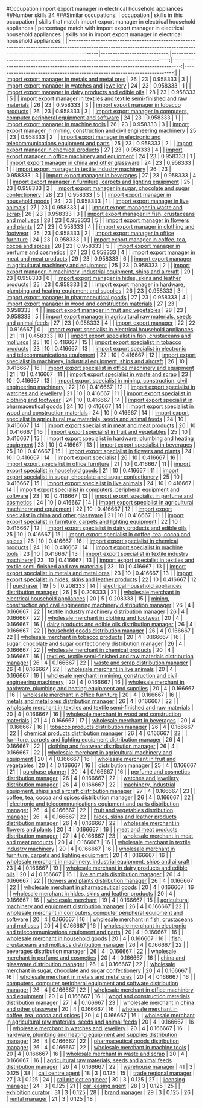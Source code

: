 #Occupation import export manager in electrical household appliances
##Number skills 24
###Similar occupations:
| occupation                                                                                                                                                              |   skills in this occupation |   skills that match import export manager in electrical household appliances |   percentage match with import export manager in electrical household appliances |   skills not in import export manager in electrical household appliances |
|:------------------------------------------------------------------------------------------------------------------------------------------------------------------------|----------------------------:|-----------------------------------------------------------------------------:|---------------------------------------------------------------------------------:|-------------------------------------------------------------------------:|
| [import export manager in metals and metal ores](import_export_manager_in_metals_and_metal_ores.md)                                                                     |                          26 |                                                                           23 |                                                                         0.958333 |                                                                        3 |
| [import export manager in watches and jewellery](import_export_manager_in_watches_and_jewellery.md)                                                                     |                          24 |                                                                           23 |                                                                         0.958333 |                                                                        1 |
| [import export manager in dairy products and edible oils](import_export_manager_in_dairy_products_and_edible_oils.md)                                                   |                          28 |                                                                           23 |                                                                         0.958333 |                                                                        5 |
| [import export manager in textiles and textile semi-finished and raw materials](import_export_manager_in_textiles_and_textile_semi-finished_and_raw_materials.md)       |                          26 |                                                                           23 |                                                                         0.958333 |                                                                        3 |
| [import export manager in tobacco products](import_export_manager_in_tobacco_products.md)                                                                               |                          26 |                                                                           23 |                                                                         0.958333 |                                                                        3 |
| [import export manager in computers, computer peripheral equipment and software](import_export_manager_in_computers,_computer_peripheral_equipment_and_software.md)     |                          24 |                                                                           23 |                                                                         0.958333 |                                                                        1 |
| [import export manager in machine tools](import_export_manager_in_machine_tools.md)                                                                                     |                          26 |                                                                           23 |                                                                         0.958333 |                                                                        3 |
| [import export manager in mining, construction and civil engineering machinery](import_export_manager_in_mining,_construction_and_civil_engineering_machinery.md)       |                          25 |                                                                           23 |                                                                         0.958333 |                                                                        2 |
| [import export manager in electronic and telecommunications equipment and parts](import_export_manager_in_electronic_and_telecommunications_equipment_and_parts.md)     |                          25 |                                                                           23 |                                                                         0.958333 |                                                                        2 |
| [import export manager in chemical products](import_export_manager_in_chemical_products.md)                                                                             |                          27 |                                                                           23 |                                                                         0.958333 |                                                                        4 |
| [import export manager in office machinery and equipment](import_export_manager_in_office_machinery_and_equipment.md)                                                   |                          24 |                                                                           23 |                                                                         0.958333 |                                                                        1 |
| [import export manager in china and other glassware](import_export_manager_in_china_and_other_glassware.md)                                                             |                          24 |                                                                           23 |                                                                         0.958333 |                                                                        1 |
| [import export manager in textile industry machinery](import_export_manager_in_textile_industry_machinery.md)                                                           |                          26 |                                                                           23 |                                                                         0.958333 |                                                                        3 |
| [import export manager in beverages](import_export_manager_in_beverages.md)                                                                                             |                          27 |                                                                           23 |                                                                         0.958333 |                                                                        4 |
| [import export manager in furniture, carpets and lighting equipment](import_export_manager_in_furniture,_carpets_and_lighting_equipment.md)                             |                          25 |                                                                           23 |                                                                         0.958333 |                                                                        2 |
| [import export manager in sugar, chocolate and sugar confectionery](import_export_manager_in_sugar,_chocolate_and_sugar_confectionery.md)                               |                          28 |                                                                           23 |                                                                         0.958333 |                                                                        5 |
| [import export manager in household goods](import_export_manager_in_household_goods.md)                                                                                 |                          24 |                                                                           23 |                                                                         0.958333 |                                                                        1 |
| [import export manager in live animals](import_export_manager_in_live_animals.md)                                                                                       |                          27 |                                                                           23 |                                                                         0.958333 |                                                                        4 |
| [import export manager in waste and scrap](import_export_manager_in_waste_and_scrap.md)                                                                                 |                          26 |                                                                           23 |                                                                         0.958333 |                                                                        3 |
| [import export manager in fish, crustaceans and molluscs](import_export_manager_in_fish,_crustaceans_and_molluscs.md)                                                   |                          28 |                                                                           23 |                                                                         0.958333 |                                                                        5 |
| [import export manager in flowers and plants](import_export_manager_in_flowers_and_plants.md)                                                                           |                          27 |                                                                           23 |                                                                         0.958333 |                                                                        4 |
| [import export manager in clothing and footwear](import_export_manager_in_clothing_and_footwear.md)                                                                     |                          25 |                                                                           23 |                                                                         0.958333 |                                                                        2 |
| [import export manager in office furniture](import_export_manager_in_office_furniture.md)                                                                               |                          24 |                                                                           23 |                                                                         0.958333 |                                                                        1 |
| [import export manager in coffee, tea, cocoa and spices](import_export_manager_in_coffee,_tea,_cocoa_and_spices.md)                                                     |                          28 |                                                                           23 |                                                                         0.958333 |                                                                        5 |
| [import export manager in perfume and cosmetics](import_export_manager_in_perfume_and_cosmetics.md)                                                                     |                          27 |                                                                           23 |                                                                         0.958333 |                                                                        4 |
| [import export manager in meat and meat products](import_export_manager_in_meat_and_meat_products.md)                                                                   |                          29 |                                                                           23 |                                                                         0.958333 |                                                                        6 |
| [import export manager in agricultural machinery and equipment](import_export_manager_in_agricultural_machinery_and_equipment.md)                                       |                          25 |                                                                           23 |                                                                         0.958333 |                                                                        2 |
| [import export manager in machinery, industrial equipment, ships and aircraft](import_export_manager_in_machinery,_industrial_equipment,_ships_and_aircraft.md)         |                          29 |                                                                           23 |                                                                         0.958333 |                                                                        6 |
| [import export manager in hides, skins and leather products](import_export_manager_in_hides,_skins_and_leather_products.md)                                             |                          25 |                                                                           23 |                                                                         0.958333 |                                                                        2 |
| [import export manager in hardware, plumbing and heating equipment and supplies](import_export_manager_in_hardware,_plumbing_and_heating_equipment_and_supplies.md)     |                          26 |                                                                           23 |                                                                         0.958333 |                                                                        3 |
| [import export manager in pharmaceutical goods](import_export_manager_in_pharmaceutical_goods.md)                                                                       |                          27 |                                                                           23 |                                                                         0.958333 |                                                                        4 |
| [import export manager in wood and construction materials](import_export_manager_in_wood_and_construction_materials.md)                                                 |                          27 |                                                                           23 |                                                                         0.958333 |                                                                        4 |
| [import export manager in fruit and vegetables](import_export_manager_in_fruit_and_vegetables.md)                                                                       |                          28 |                                                                           23 |                                                                         0.958333 |                                                                        5 |
| [import export manager in agricultural raw materials, seeds and animal feeds](import_export_manager_in_agricultural_raw_materials,_seeds_and_animal_feeds.md)           |                          27 |                                                                           23 |                                                                         0.958333 |                                                                        4 |
| [import export manager](import_export_manager.md)                                                                                                                       |                          22 |                                                                           22 |                                                                         0.916667 |                                                                        0 |
| [import export specialist in electrical household appliances](import_export_specialist_in_electrical_household_appliances.md)                                           |                          21 |                                                                           11 |                                                                         0.458333 |                                                                       10 |
| [import export specialist in  fish, crustaceans and molluscs](import_export_specialist_in__fish,_crustaceans_and_molluscs.md)                                           |                          25 |                                                                           10 |                                                                         0.416667 |                                                                       15 |
| [import export specialist in tobacco products](import_export_specialist_in_tobacco_products.md)                                                                         |                          23 |                                                                           10 |                                                                         0.416667 |                                                                       13 |
| [import export specialist in electronic and telecommunications equipment](import_export_specialist_in_electronic_and_telecommunications_equipment.md)                   |                          22 |                                                                           10 |                                                                         0.416667 |                                                                       12 |
| [import export specialist in machinery, industrial equipment, ships and aircraft](import_export_specialist_in_machinery,_industrial_equipment,_ships_and_aircraft.md)   |                          26 |                                                                           10 |                                                                         0.416667 |                                                                       16 |
| [import export specialist in office machinery and equipment](import_export_specialist_in_office_machinery_and_equipment.md)                                             |                          21 |                                                                           10 |                                                                         0.416667 |                                                                       11 |
| [import export specialist in waste and scrap](import_export_specialist_in_waste_and_scrap.md)                                                                           |                          23 |                                                                           10 |                                                                         0.416667 |                                                                       13 |
| [import export specialist in mining, construction, civil engineering machinery](import_export_specialist_in_mining,_construction,_civil_engineering_machinery.md)       |                          22 |                                                                           10 |                                                                         0.416667 |                                                                       12 |
| [import export specialist in watches and jewellery](import_export_specialist_in_watches_and_jewellery.md)                                                               |                          21 |                                                                           10 |                                                                         0.416667 |                                                                       11 |
| [import export specialist in clothing and footwear](import_export_specialist_in_clothing_and_footwear.md)                                                               |                          24 |                                                                           10 |                                                                         0.416667 |                                                                       14 |
| [import export specialist in pharmaceutical goods](import_export_specialist_in_pharmaceutical_goods.md)                                                                 |                          24 |                                                                           10 |                                                                         0.416667 |                                                                       14 |
| [import export specialist in wood and construction materials](import_export_specialist_in_wood_and_construction_materials.md)                                           |                          24 |                                                                           10 |                                                                         0.416667 |                                                                       14 |
| [import export specialist in agricultural raw materials, seeds and animal feeds](import_export_specialist_in_agricultural_raw_materials,_seeds_and_animal_feeds.md)     |                          24 |                                                                           10 |                                                                         0.416667 |                                                                       14 |
| [import export specialist in meat and meat products](import_export_specialist_in_meat_and_meat_products.md)                                                             |                          26 |                                                                           10 |                                                                         0.416667 |                                                                       16 |
| [import export specialist in fruit and vegetables](import_export_specialist_in_fruit_and_vegetables.md)                                                                 |                          25 |                                                                           10 |                                                                         0.416667 |                                                                       15 |
| [import export specialist in hardware, plumbing and heating equipment](import_export_specialist_in_hardware,_plumbing_and_heating_equipment.md)                         |                          23 |                                                                           10 |                                                                         0.416667 |                                                                       13 |
| [import export specialist in beverages](import_export_specialist_in_beverages.md)                                                                                       |                          25 |                                                                           10 |                                                                         0.416667 |                                                                       15 |
| [import export specialist in flowers and plants](import_export_specialist_in_flowers_and_plants.md)                                                                     |                          24 |                                                                           10 |                                                                         0.416667 |                                                                       14 |
| [import export specialist](import_export_specialist.md)                                                                                                                 |                          26 |                                                                           10 |                                                                         0.416667 |                                                                       16 |
| [import export specialist in office furniture](import_export_specialist_in_office_furniture.md)                                                                         |                          21 |                                                                           10 |                                                                         0.416667 |                                                                       11 |
| [import export specialist in household goods](import_export_specialist_in_household_goods.md)                                                                           |                          21 |                                                                           10 |                                                                         0.416667 |                                                                       11 |
| [import export specialist in sugar, chocolate and sugar confectionery](import_export_specialist_in_sugar,_chocolate_and_sugar_confectionery.md)                         |                          25 |                                                                           10 |                                                                         0.416667 |                                                                       15 |
| [import export specialist in live animals](import_export_specialist_in_live_animals.md)                                                                                 |                          24 |                                                                           10 |                                                                         0.416667 |                                                                       14 |
| [import export specialist in computers, peripheral equipment and software](import_export_specialist_in_computers,_peripheral_equipment_and_software.md)                 |                          23 |                                                                           10 |                                                                         0.416667 |                                                                       13 |
| [import export specialist in perfume and cosmetics](import_export_specialist_in_perfume_and_cosmetics.md)                                                               |                          24 |                                                                           10 |                                                                         0.416667 |                                                                       14 |
| [import export specialist in agricultural machinery and equipment](import_export_specialist_in_agricultural_machinery_and_equipment.md)                                 |                          22 |                                                                           10 |                                                                         0.416667 |                                                                       12 |
| [import export specialist in china and other glassware](import_export_specialist_in_china_and_other_glassware.md)                                                       |                          21 |                                                                           10 |                                                                         0.416667 |                                                                       11 |
| [import export specialist in furniture, carpets and lighting equipment](import_export_specialist_in_furniture,_carpets_and_lighting_equipment.md)                       |                          22 |                                                                           10 |                                                                         0.416667 |                                                                       12 |
| [import export specialist in dairy products and edible oils](import_export_specialist_in_dairy_products_and_edible_oils.md)                                             |                          25 |                                                                           10 |                                                                         0.416667 |                                                                       15 |
| [import export specialist in coffee, tea, cocoa and spices](import_export_specialist_in_coffee,_tea,_cocoa_and_spices.md)                                               |                          26 |                                                                           10 |                                                                         0.416667 |                                                                       16 |
| [import export specialist in chemical products](import_export_specialist_in_chemical_products.md)                                                                       |                          24 |                                                                           10 |                                                                         0.416667 |                                                                       14 |
| [import export specialist in machine tools](import_export_specialist_in_machine_tools.md)                                                                               |                          23 |                                                                           10 |                                                                         0.416667 |                                                                       13 |
| [import export specialist in textile industry machinery](import_export_specialist_in_textile_industry_machinery.md)                                                     |                          23 |                                                                           10 |                                                                         0.416667 |                                                                       13 |
| [import export specialist in textiles and textile semi-finished and raw materials](import_export_specialist_in_textiles_and_textile_semi-finished_and_raw_materials.md) |                          23 |                                                                           10 |                                                                         0.416667 |                                                                       13 |
| [import export specialist in metals and metal ores](import_export_specialist_in_metals_and_metal_ores.md)                                                               |                          23 |                                                                           10 |                                                                         0.416667 |                                                                       13 |
| [import export specialist in hides, skins and leather products](import_export_specialist_in_hides,_skins_and_leather_products.md)                                       |                          22 |                                                                           10 |                                                                         0.416667 |                                                                       12 |
| [purchaser](purchaser.md)                                                                                                                                               |                          19 |                                                                            5 |                                                                         0.208333 |                                                                       14 |
| [electrical household appliances distribution manager](electrical_household_appliances_distribution_manager.md)                                                         |                          26 |                                                                            5 |                                                                         0.208333 |                                                                       21 |
| [wholesale merchant in electrical household appliances](wholesale_merchant_in_electrical_household_appliances.md)                                                       |                          20 |                                                                            5 |                                                                         0.208333 |                                                                       15 |
| [mining, construction and civil engineering machinery distribution manager](mining,_construction_and_civil_engineering_machinery_distribution_manager.md)               |                          26 |                                                                            4 |                                                                         0.166667 |                                                                       22 |
| [textile industry machinery distribution manager](textile_industry_machinery_distribution_manager.md)                                                                   |                          26 |                                                                            4 |                                                                         0.166667 |                                                                       22 |
| [wholesale merchant in clothing and footwear](wholesale_merchant_in_clothing_and_footwear.md)                                                                           |                          20 |                                                                            4 |                                                                         0.166667 |                                                                       16 |
| [dairy products and edible oils distribution manager](dairy_products_and_edible_oils_distribution_manager.md)                                                           |                          26 |                                                                            4 |                                                                         0.166667 |                                                                       22 |
| [household goods distribution manager](household_goods_distribution_manager.md)                                                                                         |                          26 |                                                                            4 |                                                                         0.166667 |                                                                       22 |
| [wholesale merchant in tobacco products](wholesale_merchant_in_tobacco_products.md)                                                                                     |                          20 |                                                                            4 |                                                                         0.166667 |                                                                       16 |
| [sugar, chocolate and sugar confectionery distribution manager](sugar,_chocolate_and_sugar_confectionery_distribution_manager.md)                                       |                          26 |                                                                            4 |                                                                         0.166667 |                                                                       22 |
| [wholesale merchant in chemical products](wholesale_merchant_in_chemical_products.md)                                                                                   |                          20 |                                                                            4 |                                                                         0.166667 |                                                                       16 |
| [textiles, textile semi-finished and raw materials distribution manager](textiles,_textile_semi-finished_and_raw_materials_distribution_manager.md)                     |                          26 |                                                                            4 |                                                                         0.166667 |                                                                       22 |
| [waste and scrap distribution manager](waste_and_scrap_distribution_manager.md)                                                                                         |                          26 |                                                                            4 |                                                                         0.166667 |                                                                       22 |
| [wholesale merchant in live animals](wholesale_merchant_in_live_animals.md)                                                                                             |                          20 |                                                                            4 |                                                                         0.166667 |                                                                       16 |
| [wholesale merchant in mining, construction and civil engineering machinery](wholesale_merchant_in_mining,_construction_and_civil_engineering_machinery.md)             |                          20 |                                                                            4 |                                                                         0.166667 |                                                                       16 |
| [wholesale merchant in hardware, plumbing and heating equipment and supplies](wholesale_merchant_in_hardware,_plumbing_and_heating_equipment_and_supplies.md)           |                          20 |                                                                            4 |                                                                         0.166667 |                                                                       16 |
| [wholesale merchant in office furniture](wholesale_merchant_in_office_furniture.md)                                                                                     |                          20 |                                                                            4 |                                                                         0.166667 |                                                                       16 |
| [metals and metal ores distribution manager](metals_and_metal_ores_distribution_manager.md)                                                                             |                          26 |                                                                            4 |                                                                         0.166667 |                                                                       22 |
| [wholesale merchant in textiles and textile semi-finished and raw materials](wholesale_merchant_in_textiles_and_textile_semi-finished_and_raw_materials.md)             |                          20 |                                                                            4 |                                                                         0.166667 |                                                                       16 |
| [wholesale merchant in wood and construction materials](wholesale_merchant_in_wood_and_construction_materials.md)                                                       |                          21 |                                                                            4 |                                                                         0.166667 |                                                                       17 |
| [wholesale merchant in beverages](wholesale_merchant_in_beverages.md)                                                                                                   |                          20 |                                                                            4 |                                                                         0.166667 |                                                                       16 |
| [tobacco products distribution manager](tobacco_products_distribution_manager.md)                                                                                       |                          26 |                                                                            4 |                                                                         0.166667 |                                                                       22 |
| [chemical products distribution manager](chemical_products_distribution_manager.md)                                                                                     |                          26 |                                                                            4 |                                                                         0.166667 |                                                                       22 |
| [furniture, carpets and lighting equipment distribution manager](furniture,_carpets_and_lighting_equipment_distribution_manager.md)                                     |                          26 |                                                                            4 |                                                                         0.166667 |                                                                       22 |
| [clothing and footwear distribution manager](clothing_and_footwear_distribution_manager.md)                                                                             |                          26 |                                                                            4 |                                                                         0.166667 |                                                                       22 |
| [wholesale merchant in agricultural machinery and equipment](wholesale_merchant_in_agricultural_machinery_and_equipment.md)                                             |                          20 |                                                                            4 |                                                                         0.166667 |                                                                       16 |
| [wholesale merchant in fruit and vegetables](wholesale_merchant_in_fruit_and_vegetables.md)                                                                             |                          20 |                                                                            4 |                                                                         0.166667 |                                                                       16 |
| [distribution manager](distribution_manager.md)                                                                                                                         |                          25 |                                                                            4 |                                                                         0.166667 |                                                                       21 |
| [purchase planner](purchase_planner.md)                                                                                                                                 |                          20 |                                                                            4 |                                                                         0.166667 |                                                                       16 |
| [perfume and cosmetics distribution manager](perfume_and_cosmetics_distribution_manager.md)                                                                             |                          26 |                                                                            4 |                                                                         0.166667 |                                                                       22 |
| [watches and jewellery distribution manager](watches_and_jewellery_distribution_manager.md)                                                                             |                          26 |                                                                            4 |                                                                         0.166667 |                                                                       22 |
| [machinery, industrial equipment, ships and aircraft distribution manager](machinery,_industrial_equipment,_ships_and_aircraft_distribution_manager.md)                 |                          27 |                                                                            4 |                                                                         0.166667 |                                                                       23 |
| [coffee, tea, cocoa and spices distribution manager](coffee,_tea,_cocoa_and_spices_distribution_manager.md)                                                             |                          26 |                                                                            4 |                                                                         0.166667 |                                                                       22 |
| [electronic and telecommunications equipment and parts distribution manager](electronic_and_telecommunications_equipment_and_parts_distribution_manager.md)             |                          26 |                                                                            4 |                                                                         0.166667 |                                                                       22 |
| [fruit and vegetables distribution manager](fruit_and_vegetables_distribution_manager.md)                                                                               |                          26 |                                                                            4 |                                                                         0.166667 |                                                                       22 |
| [hides, skins and leather products distribution manager](hides,_skins_and_leather_products_distribution_manager.md)                                                     |                          26 |                                                                            4 |                                                                         0.166667 |                                                                       22 |
| [wholesale merchant in flowers and plants](wholesale_merchant_in_flowers_and_plants.md)                                                                                 |                          20 |                                                                            4 |                                                                         0.166667 |                                                                       16 |
| [meat and meat products distribution manager](meat_and_meat_products_distribution_manager.md)                                                                           |                          27 |                                                                            4 |                                                                         0.166667 |                                                                       23 |
| [wholesale merchant in meat and meat products](wholesale_merchant_in_meat_and_meat_products.md)                                                                         |                          20 |                                                                            4 |                                                                         0.166667 |                                                                       16 |
| [wholesale merchant in textile industry machinery](wholesale_merchant_in_textile_industry_machinery.md)                                                                 |                          20 |                                                                            4 |                                                                         0.166667 |                                                                       16 |
| [wholesale merchant in furniture, carpets and lighting equipment](wholesale_merchant_in_furniture,_carpets_and_lighting_equipment.md)                                   |                          20 |                                                                            4 |                                                                         0.166667 |                                                                       16 |
| [wholesale merchant in machinery, industrial equipment, ships and aircraft](wholesale_merchant_in_machinery,_industrial_equipment,_ships_and_aircraft.md)               |                          23 |                                                                            4 |                                                                         0.166667 |                                                                       19 |
| [wholesale merchant in dairy products and edible oils](wholesale_merchant_in_dairy_products_and_edible_oils.md)                                                         |                          20 |                                                                            4 |                                                                         0.166667 |                                                                       16 |
| [live animals distribution manager](live_animals_distribution_manager.md)                                                                                               |                          26 |                                                                            4 |                                                                         0.166667 |                                                                       22 |
| [flowers and plants distribution manager](flowers_and_plants_distribution_manager.md)                                                                                   |                          26 |                                                                            4 |                                                                         0.166667 |                                                                       22 |
| [wholesale merchant in pharmaceutical goods](wholesale_merchant_in_pharmaceutical_goods.md)                                                                             |                          20 |                                                                            4 |                                                                         0.166667 |                                                                       16 |
| [wholesale merchant in hides, skins and leather products](wholesale_merchant_in_hides,_skins_and_leather_products.md)                                                   |                          20 |                                                                            4 |                                                                         0.166667 |                                                                       16 |
| [wholesale merchant](wholesale_merchant.md)                                                                                                                             |                          19 |                                                                            4 |                                                                         0.166667 |                                                                       15 |
| [agricultural machinery and equipment distribution manager](agricultural_machinery_and_equipment_distribution_manager.md)                                               |                          26 |                                                                            4 |                                                                         0.166667 |                                                                       22 |
| [wholesale merchant in computers, computer peripheral equipment and software](wholesale_merchant_in_computers,_computer_peripheral_equipment_and_software.md)           |                          20 |                                                                            4 |                                                                         0.166667 |                                                                       16 |
| [wholesale merchant in fish, crustaceans and molluscs](wholesale_merchant_in_fish,_crustaceans_and_molluscs.md)                                                         |                          20 |                                                                            4 |                                                                         0.166667 |                                                                       16 |
| [wholesale merchant in electronic and telecommunications equipment and parts](wholesale_merchant_in_electronic_and_telecommunications_equipment_and_parts.md)           |                          20 |                                                                            4 |                                                                         0.166667 |                                                                       16 |
| [wholesale merchant in household goods](wholesale_merchant_in_household_goods.md)                                                                                       |                          20 |                                                                            4 |                                                                         0.166667 |                                                                       16 |
| [fish, crustaceans and molluscs distribution manager](fish,_crustaceans_and_molluscs_distribution_manager.md)                                                           |                          26 |                                                                            4 |                                                                         0.166667 |                                                                       22 |
| [beverages distribution manager](beverages_distribution_manager.md)                                                                                                     |                          26 |                                                                            4 |                                                                         0.166667 |                                                                       22 |
| [wholesale merchant in perfume and cosmetics](wholesale_merchant_in_perfume_and_cosmetics.md)                                                                           |                          20 |                                                                            4 |                                                                         0.166667 |                                                                       16 |
| [china and glassware distribution manager](china_and_glassware_distribution_manager.md)                                                                                 |                          26 |                                                                            4 |                                                                         0.166667 |                                                                       22 |
| [wholesale merchant in sugar, chocolate and sugar confectionery](wholesale_merchant_in_sugar,_chocolate_and_sugar_confectionery.md)                                     |                          20 |                                                                            4 |                                                                         0.166667 |                                                                       16 |
| [wholesale merchant in metals and metal ores](wholesale_merchant_in_metals_and_metal_ores.md)                                                                           |                          20 |                                                                            4 |                                                                         0.166667 |                                                                       16 |
| [computers, computer peripheral equipment and software distribution manager](computers,_computer_peripheral_equipment_and_software_distribution_manager.md)             |                          26 |                                                                            4 |                                                                         0.166667 |                                                                       22 |
| [wholesale merchant in office machinery and equipment](wholesale_merchant_in_office_machinery_and_equipment.md)                                                         |                          20 |                                                                            4 |                                                                         0.166667 |                                                                       16 |
| [wood and construction materials distribution manager](wood_and_construction_materials_distribution_manager.md)                                                         |                          27 |                                                                            4 |                                                                         0.166667 |                                                                       23 |
| [wholesale merchant in china and other glassware](wholesale_merchant_in_china_and_other_glassware.md)                                                                   |                          20 |                                                                            4 |                                                                         0.166667 |                                                                       16 |
| [wholesale merchant in coffee, tea, cocoa and spices](wholesale_merchant_in_coffee,_tea,_cocoa_and_spices.md)                                                           |                          20 |                                                                            4 |                                                                         0.166667 |                                                                       16 |
| [wholesale merchant in agricultural raw materials, seeds and animal feeds](wholesale_merchant_in_agricultural_raw_materials,_seeds_and_animal_feeds.md)                 |                          20 |                                                                            4 |                                                                         0.166667 |                                                                       16 |
| [wholesale merchant in watches and jewellery](wholesale_merchant_in_watches_and_jewellery.md)                                                                           |                          20 |                                                                            4 |                                                                         0.166667 |                                                                       16 |
| [hardware, plumbing and heating equipment and supplies distribution manager](hardware,_plumbing_and_heating_equipment_and_supplies_distribution_manager.md)             |                          26 |                                                                            4 |                                                                         0.166667 |                                                                       22 |
| [pharmaceutical goods distribution manager](pharmaceutical_goods_distribution_manager.md)                                                                               |                          26 |                                                                            4 |                                                                         0.166667 |                                                                       22 |
| [wholesale merchant in machine tools](wholesale_merchant_in_machine_tools.md)                                                                                           |                          20 |                                                                            4 |                                                                         0.166667 |                                                                       16 |
| [wholesale merchant in waste and scrap](wholesale_merchant_in_waste_and_scrap.md)                                                                                       |                          20 |                                                                            4 |                                                                         0.166667 |                                                                       16 |
| [agricultural raw materials, seeds and animal feeds distribution manager](agricultural_raw_materials,_seeds_and_animal_feeds_distribution_manager.md)                   |                          26 |                                                                            4 |                                                                         0.166667 |                                                                       22 |
| [warehouse manager](warehouse_manager.md)                                                                                                                               |                          41 |                                                                            3 |                                                                         0.125    |                                                                       38 |
| [call centre agent](call_centre_agent.md)                                                                                                                               |                          18 |                                                                            3 |                                                                         0.125    |                                                                       15 |
| [trade regional manager](trade_regional_manager.md)                                                                                                                     |                          27 |                                                                            3 |                                                                         0.125    |                                                                       24 |
| [rail project engineer](rail_project_engineer.md)                                                                                                                       |                          30 |                                                                            3 |                                                                         0.125    |                                                                       27 |
| [licensing manager](licensing_manager.md)                                                                                                                               |                          24 |                                                                            3 |                                                                         0.125    |                                                                       21 |
| [car leasing agent](car_leasing_agent.md)                                                                                                                               |                          28 |                                                                            3 |                                                                         0.125    |                                                                       25 |
| [exhibition curator](exhibition_curator.md)                                                                                                                             |                          31 |                                                                            3 |                                                                         0.125    |                                                                       28 |
| [brand manager](brand_manager.md)                                                                                                                                       |                          29 |                                                                            3 |                                                                         0.125    |                                                                       26 |
| [rental manager](rental_manager.md)                                                                                                                                     |                          21 |                                                                            3 |                                                                         0.125    |                                                                       18 |
